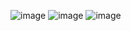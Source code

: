 ![image](https://github.com/anasrustom/Pomodoro/assets/123774736/aabb0943-bd19-4f3b-aa43-d7a04e396009)
![image](https://github.com/anasrustom/Pomodoro/assets/123774736/1dd6e64e-e69a-4847-b64d-941e9e1aa678)
![image](https://github.com/anasrustom/Pomodoro/assets/123774736/ff32f1f5-3f61-467c-8fb1-36036ab45a95)
